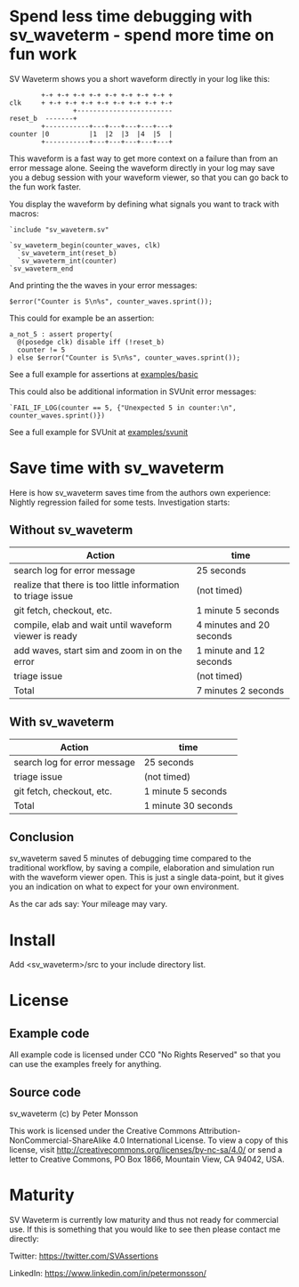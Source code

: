 # Spend less time debugging with sv_waveterm - spend more time on fun work

SV Waveterm shows you a short waveform directly in your log like this:

            +-+ +-+ +-+ +-+ +-+ +-+ +-+ +-+ +
    clk     + +-+ +-+ +-+ +-+ +-+ +-+ +-+ +-+
                    +------------------------
    reset_b  -------+                        
            +-----------+---+---+---+---+---+
    counter |0          |1  |2  |3  |4  |5  |
            +-----------+---+---+---+---+---+

This waveform is a fast way to get more context on a failure than from an error message alone. Seeing the waveform directly in your log may save you a debug session with your waveform viewer, so that you can go back to the fun work faster.

You display the waveform by defining what signals you want to track with macros:

    `include "sv_waveterm.sv"  
    
    `sv_waveterm_begin(counter_waves, clk)
      `sv_waveterm_int(reset_b)
      `sv_waveterm_int(counter)
    `sv_waveterm_end

And printing the the waves in your error messages:

    $error("Counter is 5\n%s", counter_waves.sprint());

This could for example be an assertion:

    a_not_5 : assert property(
      @(posedge clk) disable iff (!reset_b)
      counter != 5
    ) else $error("Counter is 5\n%s", counter_waves.sprint());

See a full example for assertions at [examples/basic](./examples/basic/tb.sv)

This could also be additional information in SVUnit error messages:

    `FAIL_IF_LOG(counter == 5, {"Unexpected 5 in counter:\n", counter_waves.sprint()})

See a full example for SVUnit at [examples/svunit](./examples/svunit/counter_unit_test.sv)


# Save time with sv_waveterm

Here is how sv_waveterm saves time from the authors own experience: Nightly regression failed for some tests. Investigation starts:

## Without sv_waveterm

| Action | time |
| ------ | ---- |
| search log for error message | 25 seconds |
| realize that there is too little information to triage issue | (not timed) |
| git fetch, checkout, etc. | 1 minute 5 seconds | 
| compile, elab and wait until waveform viewer is ready | 4 minutes and 20 seconds | 
| add waves, start sim and zoom in on the error |  1 minute and 12 seconds | 
| triage issue | (not timed) | 
| Total | 7 minutes 2 seconds |

## With sv_waveterm

| Action | time |
| ------ | ---- |
| search log for error message | 25 seconds |
| triage issue | (not timed) |
| git fetch, checkout, etc. | 1 minute 5 seconds |
| Total | 1 minute 30 seconds |

## Conclusion

sv_waveterm saved 5 minutes of debugging time compared to the traditional workflow, by saving a compile, elaboration and simulation run with the waveform viewer open. This is just a single data-point, but it gives you an indication on what to expect for your own environment.

As the car ads say: Your mileage may vary.

# Install

Add <sv_waveterm>/src to your include directory list.

# License

## Example code

All example code is licensed under CC0 "No Rights Reserved" so that you can use the examples freely for anything.

## Source code

sv_waveterm (c) by Peter Monsson

This work is licensed under the Creative Commons Attribution-NonCommercial-ShareAlike 4.0 International License. To view a copy of this license, visit http://creativecommons.org/licenses/by-nc-sa/4.0/ or send a letter to Creative Commons, PO Box 1866, Mountain View, CA 94042, USA. 

# Maturity

SV Waveterm is currently low maturity and thus not ready for commercial use. If this is something that you would like to see then please contact me directly:

Twitter: https://twitter.com/SVAssertions

LinkedIn: https://www.linkedin.com/in/petermonsson/
